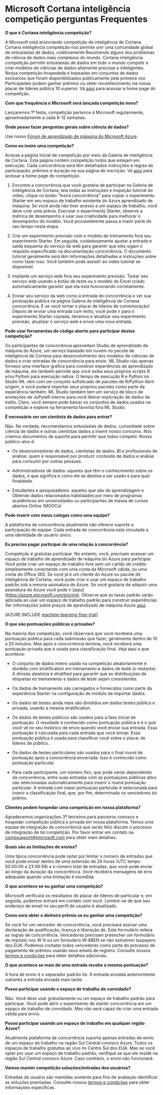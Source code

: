 <properties
    pageTitle="Cortana inteligência competição perguntas Frequentes | Microsoft Azure"
    description="Perguntas frequentes sobre o Microsoft Cortana inteligência competição."
    services="machine-learning"
    documentationCenter=""
    authors="hning86"
    manager="jhubbard"
    editor="cgronlun"/>

<tags
    ms.service="machine-learning"
    ms.workload="data-services"
    ms.tgt_pltfrm="na"
    ms.devlang="na"
    ms.topic="article"
    ms.date="09/06/2016"
    ms.author="haining;chlovel;garye"/>

# <a name="microsoft-cortana-intelligence-competitions-faq"></a>Microsoft Cortana inteligência competição perguntas Frequentes

**O que é Cortana inteligência competição?**

A Microsoft está anunciando competição de inteligência de Cortana. Cortana inteligência competição nos permite unir uma comunidade global de entusiastas de dados, coletivamente Resolvendo alguns dos problemas de ciência de dados mais complexos do mundo. Cortana inteligência competição permitir entusiastas de dados em todo o mundo competir e criar modelos de ciências de dados altamente precisas e inteligentes. Nossa competição hospedada é baseadas em conjuntos de dados exclusivos que foram disponibilizados publicamente pela primeira vez. Participantes podem ganhar prêmios ou obter reconhecimento via nossa placar de líderes pública 10 superior. Vá [aqui](http://aka.ms/CIComp) para acessar a home page do competição.

**Com que frequência o Microsoft será lançada competição novo?**

Lançaremos 1º festa, competição pertence à Microsoft regularmente, aproximadamente a cada 8-12 semanas. 

**Onde posso fazer perguntas gerais sobre ciência de dados?**

Use nosso [Fórum de aprendizado de máquina do Microsoft Azure](https://social.msdn.microsoft.com/forums/azure/home?forum=MachineLearning).

**Como eu insiro uma competição?**

Acesse a página inicial de competição por meio da Galeria de inteligência de Cortana. Esta página contém competição todos que estejam em execução. Cada concorrência será têm detalhados instruções e regras de participação, prêmios e duração na sua página de inscrição. Vá [aqui](http://aka.ms/CIComp) para acessar a home page do competição.  

1. Encontre a concorrência que você gostaria de participar na Galeria de inteligência de Cortana, leia todas as instruções e inspeção tutorial do vídeo, clique no botão "Insira concorrência" para copiar o experimento Starter em seu espaço de trabalho existente do Azure aprendizado de máquina. Se você ainda não tiver acesso a um espaço de trabalho, você deve criar uma prévia. Executar o experimento Starter, observe a métrica de desempenho e usar sua criatividade para melhorar o desempenho do modelo. Você provavelmente passa a maior parte do seu tempo nesta etapa.   

2. Crie um experimento previsão com o modelo de treinamento fora seu experimento Starter. Em seguida, cuidadosamente ajustar a entrada e saída esquema do serviço da web para garantir que eles sigam o requisito especificado na documentação concorrência. O documento tutorial geralmente será têm informações detalhadas e instruções sobre como fazer isso. Você também pode assistir ao vídeo tutorial se disponível.   

3. Implante um serviço web fora seu experimento previsão. Testar seu serviço web usando o botão de teste ou o modelo do Excel criado automaticamente garantir que ela está funcionando corretamente.   

4. Enviar seu serviço da web como a entrada de concorrência e ver sua pontuação pública na página Galeria de inteligência de Cortana concorrência. E se você tornar o placar de líderes de comemoração!  
Depois de enviar uma entrada com êxito, você pode ir para o experimento Starter copiada, iteramos e atualizar seu experimento previsão, atualizar o serviço web e envie uma nova entrada.   

**Pode usar ferramentas de código aberto para participar destas competição?**

Os participantes de concorrência aproveitam Studio de aprendizado de máquina do Azure, um serviço baseado em nuvem no pacote de inteligência de Cortana para desenvolvimento dos modelos de ciências de dados e criar entradas de concorrência para envio. ML Studio não apenas fornece uma interface gráfica para construir experiências de aprendizado de máquina, ele também permite que você exiba seus próprios scripts R e/ou Python para execução nativa. O tempo de execução R e Python no Studio ML vêm com um conjunto sofisticado de pacotes de R/Python Abrir origem, e você poderá importar seus próprios pacotes como parte da experiência também. ML Studio também tem um serviço de bloco de anotações de JuPyteR interno para você liberar exploração de dados de estilo. Claro, você sempre pode baixar os conjuntos de dados usados na competição e explore na ferramenta favorita fora ML Studio. 

**É necessário ser um cientista de dados para entrar?**

Não. Na verdade, recomendamos entusiastas de dados, curiosidade sobre ciência de dados e outras cientistas dados a inserir nosso concurso. Nós criamos documentos de suporte para permitir que todos competir. Nosso público-alvo é:

* Os desenvolvedores de dados, cientistas de dados, BI e profissionais de análise: quem é responsável por produzir conteúdo de dados e análise para consumir por outras pessoas.

* Administradores de dados: aqueles que têm o conhecimento sobre os dados, o que significa e como ele se destina a ser usado e para qual finalidade.

* Estudantes e pesquisadores: aqueles que são de aprendizagem e Obtendo dados relacionados habilidades por meio de programas acadêmicos em universidades ou participantes de massa de cursos abertos Online (MOOCs)


**Pode inserir com meus colegas como uma equipe?**

A plataforma de concorrência atualmente não oferece suporte a participação de equipe. Cada entrada de concorrência está vinculada a uma identidade de usuário único. 

**Eu preciso pagar participar de uma relação à concorrência?**

Competição é gratuitas participar. No entanto, você, precisam acessar um espaço de trabalho de aprendizado de máquina do Azure para participar. Você pode criar um espaço de trabalho livre sem um cartão de crédito simplesmente conectando com uma conta da Microsoft válida, ou uma conta do Office 365. Se você já é um cliente do Azure ou pacote de inteligência de Cortana, você pode criar e usar um espaço de trabalho padrão sob a mesma assinatura do Azure. Se você gostaria de adquirir uma assinatura do Azure você pode ir [aqui] (https://azure.microsoft.com/pricing). Observe que as taxas padrão serão aplicada ao usar um espaço de trabalho padrão para construir experiências. Ver informações sobre preços de aprendizado de máquina Azure [aqui](https://azure.microsoft.com/pricing/details/machine-learning/). 

[AZURE.INCLUDE [machine-learning-free-trial](../../includes/machine-learning-free-trial.md)]

**O que são pontuações públicas e privadas?**

Na maioria dos competição, você observará que você receberá uma pontuação pública para cada submissão que fazer, geralmente dentro de 10 a 20 minutos. Mas após a concorrência termina, você receberá uma pontuação privada que é usada para classificação final. Veja aqui o que acontece:

* O conjunto de dados inteiro usado na competição aleatoriamente é dividido com stratification em treinamento e dados de teste (o restante). A divisão aleatória é stratified para garantir que as distribuições de etiquetas no treinamento e dados de teste sejam consistentes.
 
* Os dados de treinamento são carregados e fornecidos como parte da experiência Starter na configuração de módulo de importar dados.

* Os dados de testes ainda mais são divididos em dados testes pública e privada, usando a mesma stratification.

* Os dados de testes públicos são usados para a fase inicial de pontuação. O resultado é conhecido como pontuação pública e é o que você vê no seu histórico de envio quando você enviar sua entrada. Essa pontuação é calculada para cada entrada que você enviar. Essa pontuação pública é usada para classificar você sobre o placar de líderes de público.

* Os dados de testes particulares são usados para o final round de pontuação após a concorrência encerrada. Isso é conhecido como pontuação particular. 

* Para cada participante, um número fixo, que pode variar dependendo da concorrência, entre suas entradas com as pontuações públicas altos são selecionadas automaticamente para inserir o round pontuação particular. A entrada com maior pontuação particular é selecionada para inserir a classificação final, que, por fim, determinado os vencedores do prêmio.  

**Clientes podem hospedar uma competição em nossa plataforma?**

Agradecemos organizações 3º terceiros para parceiros conosco e hospedar competição pública e privada em nossa plataforma. Temos uma equipe de integração de concorrência que serão feliz discutir o processo de integração de tal competição.  Por favor entrar em contato na [compsupport@microsoft.com](mailto:compsupport@microsoft.com) para obter mais detalhes. 

**Quais são as limitações de envios?**

Uma típica concorrência pode optar por limitar o número de entradas que você pode enviar dentro de uma extensão de 24 horas (UTC tempo 00:00:00 a 23:59:59) e o número total de entradas, que você pode enviar ao longo da duração da concorrência. Você receberá mensagens de erro adequado quando uma limitação é excedida. 

**O que acontece se eu ganhar uma competição?**

Microsoft verificará os resultados do placar de líderes de particular e, em seguida, podemos entrará em contato com você. Lembre-se de que seu endereço de email no seu perfil de usuário é atualizado.

**Como será obter o dinheiro prêmio se eu ganhar uma competição?**

Se você for um vencedor de concorrência, você precisará assinar uma declaração de qualificação, licença e liberação de. Este formulário reitera as regras de concorrência. Vencedores precisam preencher um formulário de imposto nos W-9 ou um formulário W-8BEN se não estiverem taxpayers dos EUA. Podemos contatar todos vencedores como parte do processo de pagamento de prêmios usando seus emails de registro. Consulte nossos [termos e condições](http://aka.ms/comptermsandconditions) para obter detalhes adicionais.

**O que acontece se mais de uma entrada recebe a mesma pontuação?**

A hora de envio é o separador padrão tie. A entrada enviada anteriormente outranks a entrada enviada mais tarde.

**Posso participar usando o espaço de trabalho de convidado?**

Não. Você deve usar gratuitamente ou um espaço de trabalho padrão para participar. Você pode abrir o experimento de starter concorrência em um espaço de trabalho de convidado. Mas não será capaz de criar uma entrada válida para envio. 

**Posso participar usando um espaço de trabalho em qualquer região Azure?**

Atualmente plataforma de concorrência suporta apenas entradas de envio de um espaço de trabalho na região Sul Central conosco Azure. Todos os espaços de trabalho gratuitos ao vivo no Centro Sul dos EUA. Mas se você optar por usar um espaço de trabalho padrão, verifique se que ele reside na região Sul Central conosco Azure. Caso contrário, o envio não funcionará. 

**Vamos manter competição soluções/entradas dos usuários?**

Entradas de usuário são mantidas somente para fins de avaliação identificar as soluções premiadas. Consulte nossos [termos e condições](http://aka.ms/comptermsandconditions) para obter informações específicas.

